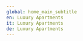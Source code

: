 ```yaml
---
global: home_main_subtitle
en: Luxury Apartments
it: Luxury Apartments
de: Luxury Apartments
---
```

